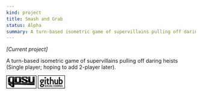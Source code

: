 ```yaml
---
kind: project
title: Smash and Grab
status: Alpha
summary: A turn-based isometric game of supervillains pulling off daring heists!
---
```


_[Current project]_

A turn-based isometric game of supervillains pulling off daring heists (Single player; hoping to add 2-player later).

[![Gosu forum](/images/libgosu.png)](http://www.libgosu.org/cgi-bin/mwf/topic_show.pl?tid=659)
[![Github project](/images/github.png)](https://github.com/Spooner/smash_and_grab)
